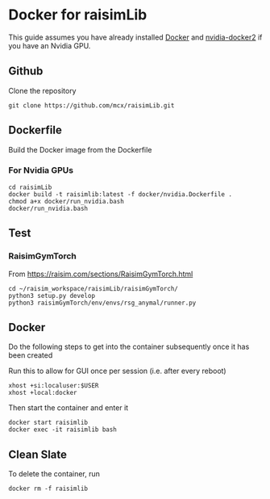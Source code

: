 # Docker for raisimLib
This guide assumes you have already installed [Docker](https://docs.docker.com/engine/install/ubuntu/) and [nvidia-docker2](https://docs.nvidia.com/datacenter/cloud-native/container-toolkit/install-guide.html) if you have an Nvidia GPU.

## Github
Clone the repository
```
git clone https://github.com/mcx/raisimLib.git
```

## Dockerfile
Build the Docker image from the Dockerfile

### For Nvidia GPUs
```
cd raisimLib
docker build -t raisimlib:latest -f docker/nvidia.Dockerfile .
chmod a+x docker/run_nvidia.bash
docker/run_nvidia.bash
```

## Test

### RaisimGymTorch
From https://raisim.com/sections/RaisimGymTorch.html
```
cd ~/raisim_workspace/raisimLib/raisimGymTorch/
python3 setup.py develop
python3 raisimGymTorch/env/envs/rsg_anymal/runner.py
```

## Docker
Do the following steps to get into the container subsequently once it has been created

Run this to allow for GUI once per session (i.e. after every reboot)
```
xhost +si:localuser:$USER
xhost +local:docker
```
Then start the container and enter it
```
docker start raisimlib
docker exec -it raisimlib bash
```

## Clean Slate
To delete the container, run
```
docker rm -f raisimlib
```

